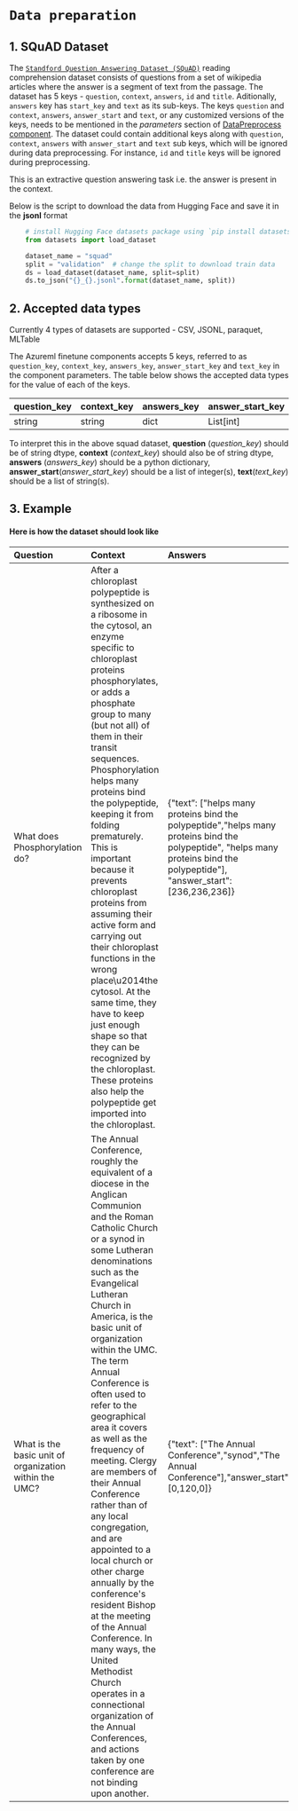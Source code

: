 # `Data preparation`

## 1. SQuAD Dataset

The [`Standford Question Answering Dataset (SQuAD)`](https://huggingface.co/datasets/squad) reading comprehension dataset consists of questions from a set of wikipedia articles where the answer is a segment of text from the passage. The dataset has 5 keys - `question`, `context`, `answers`, `id` and `title`. Aditionally, `answers` key has `start_key` and `text` as its sub-keys. The keys `question` and `context`, `answers`, `answer_start` and `text`, or any customized versions of the keys, needs to be mentioned in the *parameters* section of [DataPreprocess component](../finetune/docs/component_docs/preprocess_component.md). The dataset could contain additional keys along with `question`, `context`, `answers` with `answer_start` and `text` sub keys, which will be ignored during data preprocessing. For instance, `id` and `title` keys will be ignored during preprocessing.

This is an extractive question answering task i.e. the answer is present in the context.

Below is the script to download the data from Hugging Face and save it in the **jsonl** format

```python
    # install Hugging Face datasets package using `pip install datasets==2.3.2`
    from datasets import load_dataset

    dataset_name = "squad"
    split = "validation"  # change the split to download train data
    ds = load_dataset(dataset_name, split=split)
    ds.to_json("{}_{}.jsonl".format(dataset_name, split))

```

## 2. Accepted data types

Currently 4 types of datasets are supported - CSV, JSONL, paraquet, MLTable

The Azureml finetune components accepts 5 keys, referred to as `question_key`, `context_key`, `answers_key`, `answer_start_key` and `text_key` in the component parameters. The table below shows the accepted data types for the value of each of the keys.

|question_key|context_key|answers_key|answer_start_key|text_key|
|---|---|--|--|--|
|string|string|dict|List[int]|List[string]

To interpret this in the above squad dataset, **question** (*question_key*) should be of string dtype, **context** (*context_key*) should also be of string dtype, **answers** (*answers_key*) should be a python dictionary, **answer_start**(*answer_start_key*) should be a list of integer(s), **text**(*text_key*) should be a list of string(s).

## 3. Example

#### Here is how the dataset should look like

| Question | Context | Answers |
| :- | :- | :- |
| What does Phosphorylation do? | After a chloroplast polypeptide is synthesized on a ribosome in the cytosol, an enzyme specific to chloroplast proteins phosphorylates, or adds a phosphate group to many (but not all) of them in their transit sequences. Phosphorylation helps many proteins bind the polypeptide, keeping it from folding prematurely. This is important because it prevents chloroplast proteins from assuming their active form and carrying out their chloroplast functions in the wrong place\u2014the cytosol. At the same time, they have to keep just enough shape so that they can be recognized by the chloroplast. These proteins also help the polypeptide get imported into the chloroplast. | {"text”: ["helps many proteins bind the polypeptide","helps many proteins bind the polypeptide", "helps many proteins bind the polypeptide"], "answer_start": [236,236,236]} |
| What is the basic unit of organization within the UMC? | The Annual Conference, roughly the equivalent of a diocese in the Anglican Communion and the Roman Catholic Church or a synod in some Lutheran denominations such as the Evangelical Lutheran Church in America, is the basic unit of organization within the UMC. The term Annual Conference is often used to refer to the geographical area it covers as well as the frequency of meeting. Clergy are members of their Annual Conference rather than of any local congregation, and are appointed to a local church or other charge annually by the conference's resident Bishop at the meeting of the Annual Conference. In many ways, the United Methodist Church operates in a connectional organization of the Annual Conferences, and actions taken by one conference are not binding upon another. | {"text": ["The Annual Conference","synod","The Annual Conference"],"answer_start": [0,120,0]} |